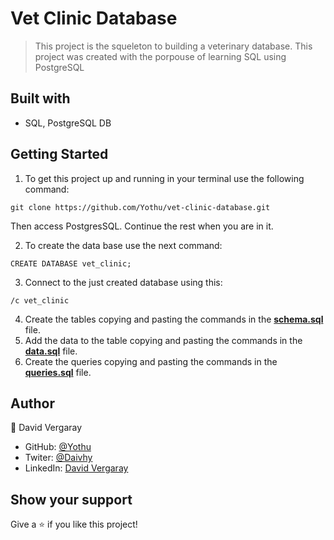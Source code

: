 # Vet Clinic Database

> This project is the squeleton to building a veterinary database.
> This project was created with the porpouse of learning SQL using PostgreSQL

## Built with

+ SQL, PostgreSQL DB

## Getting Started

1. To get this project up and running in your terminal use the following command:

```
git clone https://github.com/Yothu/vet-clinic-database.git
```

Then access PostgresSQL. Continue the rest when you are in it.

2. To create the data base use the next command:

```
CREATE DATABASE vet_clinic;
```

3. Connect to the just created database using this:

```
/c vet_clinic
```

4. Create the tables copying and pasting the commands in the [**schema.sql**](https://github.com/Yothu/vet-clinic-database/blob/develop/schema.sql) file.
5. Add the data to the table copying and pasting the commands in the [**data.sql**](https://github.com/Yothu/vet-clinic-database/blob/develop/data.sql) file.
6. Create the queries copying and pasting the commands in the [**queries.sql**](https://github.com/Yothu/vet-clinic-database/blob/develop/queries.sql) file.

## Author

👤 David Vergaray

- GitHub:   [@Yothu](https://github.com/Yothu)
- Twiter:   [@Daivhy](https://twitter.com/Daivhy)
- LinkedIn: [David Vergaray](https://www.linkedin.com/in/david-vergaray-almontes-051a11127/)

## Show your support

Give a ⭐️ if you like this project!
